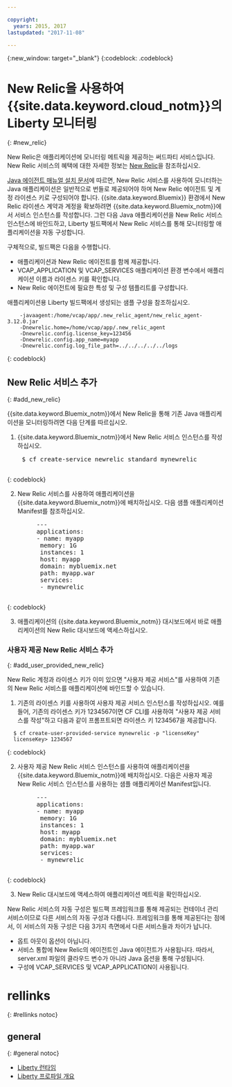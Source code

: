 ```yaml
---

copyright:
  years: 2015, 2017
lastupdated: "2017-11-08"

---
```


{:new_window: target="_blank"}
{:codeblock: .codeblock}

# New Relic을 사용하여 {{site.data.keyword.cloud_notm}}의 Liberty 모니터링
{: #new_relic}

New Relic은 애플리케이션에 모니터링 메트릭을 제공하는 써드파티 서비스입니다. New Relic 서비스의 혜택에 대한 자세한 정보는 [New Relic](http://newrelic.com/java)을 참조하십시오.

[Java 에이전트 매뉴얼 설치 문서](https://docs.newrelic.com/docs/agents/java-agent/installation/java-agent-manual-installation)에 따르면, New Relic 서비스를 사용하여 모니터하는 Java 애플리케이션은 일반적으로 번들로 제공되어야 하며 New Relic 에이전트 및 계정 라이센스 키로 구성되어야 합니다. {{site.data.keyword.Bluemix}} 환경에서
New Relic 라이센스 계약과 계정을 확보하려면 {{site.data.keyword.Bluemix_notm}}에서
서비스 인스턴스를 작성합니다. 그런 다음 Java 애플리케이션을 New Relic 서비스 인스턴스에 바인드하고, Liberty 빌드팩에서 New Relic 서비스를 통해 모니터링할 애플리케이션을 자동 구성합니다.

구체적으로, 빌드팩은 다음을 수행합니다.

* 애플리케이션과 New Relic 에이전트를 함께 제공합니다.
* VCAP_APPLICATION 및 VCAP_SERVICES 애플리케이션 환경 변수에서 애플리케이션 이름과 라이센스 키를 확인합니다.
* New Relic 에이전트에 필요한 특성 및 구성 템플리트를 구성합니다.

애플리케이션용 Liberty 빌드팩에서 생성되는 샘플 구성을 참조하십시오.

```
    -javaagent:/home/vcap/app/.new_relic_agent/new_relic_agent-3.12.0.jar
    -Dnewrelic.home=/home/vcap/app/.new_relic_agent
    -Dnewrelic.config.license_key=123456
    -Dnewrelic.config.app_name=myapp
    -Dnewrelic.config.log_file_path=../../../../../logs
```
{: codeblock}

## New Relic 서비스 추가
{: #add_new_relic}

{{site.data.keyword.Bluemix_notm}}에서 New Relic을 통해 기존 Java 애플리케이션을 모니터링하려면 다음 단계를 따르십시오.
1. {{site.data.keyword.Bluemix_notm}}에서 New Relic 서비스 인스턴스를 작성하십시오.

  <pre>
    $ cf create-service newrelic standard mynewrelic
  </pre>
  {: codeblock}

2. New Relic 서비스를 사용하여 애플리케이션을 {{site.data.keyword.Bluemix_notm}}에
배치하십시오.  다음 샘플 애플리케이션
Manifest를 참조하십시오.

  <pre>
        &dash;&dash;&dash;
        applications:
        - name: myapp
         memory: 1G
         instances: 1
         host: myapp
         domain: mybluemix.net
         path: myapp.war
         services:
         - mynewrelic
  </pre>
  {: codeblock}

3. 애플리케이션의 {{site.data.keyword.Bluemix_notm}} 대시보드에서 바로 애플리케이션의
New Relic 대시보드에 액세스하십시오.

### 사용자 제공 New Relic 서비스 추가
{: #add_user_provided_new_relic}

New Relic 계정과 라이센스 키가 이미 있으면 "사용자 제공 서비스"를 사용하여 기존의 New Relic 서비스를 애플리케이션에 바인드할 수 있습니다.

1. 기존의 라이센스 키를 사용하여 사용자 제공 서비스 인스턴스를 작성하십시오.  예를 들어, 기존의 라이센스 키가 1234567이면 CF CLI를 사용하여 "사용자 제공 서비스를 작성"하고 다음과 같이 프롬프트되면 라이센스 키 1234567을 제공합니다.
  ```
    $ cf create-user-provided-service mynewrelic -p "licenseKey"
    licenseKey> 1234567
  ```
  {: codeblock}

2. 사용자 제공 New Relic 서비스 인스턴스를 사용하여 애플리케이션을 {{site.data.keyword.Bluemix_notm}}에
배치하십시오.  다음은
사용자 제공 New Relic 서비스 인스턴스를 사용하는
샘플 애플리케이션 Manifest입니다.
  <pre>
        &dash;&dash;&dash;
        applications:
        - name: myapp
         memory: 1G
         instances: 1
         host: myapp
         domain: mybluemix.net
         path: myapp.war
         services:
         - mynewrelic
  </pre>
  {: codeblock}

3. New Relic 대시보드에 액세스하여 애플리케이션 메트릭을 확인하십시오.

New Relic 서비스의 자동 구성은 빌드팩 프레임워크를 통해 제공되는 컨테이너 관리 서비스이므로 다른 서비스의 자동 구성과 다릅니다.  프레임워크를 통해 제공된다는 점에서, 이 서비스의 자동 구성은 다음 3가지 측면에서 다른 서비스들과 차이가 납니다.
* 옵트 아웃이 옵션이 아닙니다.
* 서비스 통합에 New Relic의 에이전트인 Java 에이전트가 사용됩니다. 따라서, server.xml 파일의 클라우드 변수가 아니라 Java 옵션을 통해 구성됩니다.
* 구성에 VCAP_SERVICES 및 VCAP_APPLICATION이 사용됩니다.

# rellinks
{: #rellinks notoc}
## general
{: #general notoc}
* [Liberty 런타임](index.html)
* [Liberty 프로파일 개요](http://www-01.ibm.com/support/knowledgecenter/SSAW57_8.5.5/com.ibm.websphere.wlp.nd.doc/ae/cwlp_about.html)
